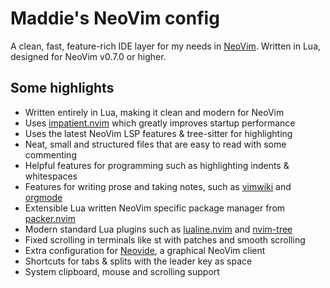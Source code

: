 # Maddie's NeoVim config
A clean, fast, feature-rich IDE layer for my needs in [NeoVim](https://neovim.io/).
Written in Lua, designed for NeoVim v0.7.0 or higher.

## Some highlights
 - Written entirely in Lua, making it clean and modern for NeoVim
 - Uses [impatient.nvim](https://github.com/lewis6991/impatient.nvim) which greatly improves startup performance
 - Uses the latest NeoVim LSP features & tree-sitter for highlighting
 - Neat, small and structured files that are easy to read with some commenting
 - Helpful features for programming such as highlighting indents & whitespaces
 - Features for writing prose and taking notes, such as [vimwiki](https://github.com/vimwiki/vimwiki) and [orgmode](https://github.com/nvim-orgmode/orgmode)
 - Extensible Lua written NeoVim specific package manager from [packer.nvim](https://github.com/wbthomason/packer.nvim)
 - Modern standard Lua plugins such as [lualine.nvim](https://github.com/nvim-lualine/lualine.nvim) and [nvim-tree](https://github.com/kyazdani42/nvim-tree.lua)
 - Fixed scrolling in terminals like st with patches and smooth scrolling
 - Extra configuration for [Neovide](https://github.com/neovide/neovide), a graphical NeoVim client
 - Shortcuts for tabs & splits with the leader key as space
 - System clipboard, mouse and scrolling support
